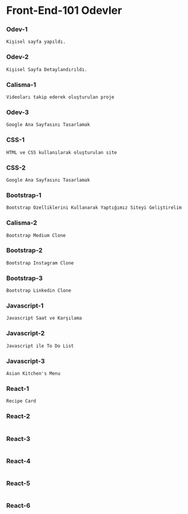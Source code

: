 # Front-End-101 Odevler



### Odev-1
```
Kişisel sayfa yapıldı.
```



### Odev-2
```
Kişisel Sayfa Detaylandırıldı.
```


### Calisma-1
```
Videoları takip ederek oluşturulan proje
```

### Odev-3
```
Google Ana Sayfasını Tasarlamak
```




### CSS-1
```
HTML ve CSS kullanılarak oluşturulan site
```


### CSS-2
```
Google Ana Sayfasını Tasarlamak
```


### Bootstrap-1
```
Bootstrap Özelliklerini Kullanarak Yaptığımız Siteyi Geliştirelim
```

### Calisma-2
```
Bootstrap Medium Clone
```

### Bootstrap-2
```
Bootstrap Instagram Clone
```


### Bootstrap-3
```
Bootstrap Linkedin Clone
```
### Javascript-1
```
Javascript Saat ve Karşılama
```



### Javascript-2
```
Javascript ile To Do List
```

### Javascript-3
```
Asian Kitchen's Menu
```


### React-1
```
Recipe Card
```


### React-2
```

```



### React-3
```

```



### React-4
```

```



### React-5
```

```



### React-6
```

```


